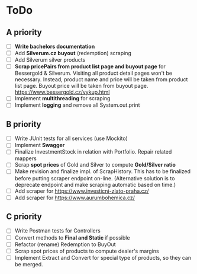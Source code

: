 # ToDo

## A priority
- [ ] <b>Write bachelors documentation</b>
- [ ] Add <b>Silverum.cz buyout</b> (redemption) scraping
- [ ] Add Silverum silver products
- [ ] <b>Scrap pricePairs from product list page and buyout page</b>
  for Bessergold & Silverum. Visiting all product detail pages won't be necessary. 
  Instead, product name and price will be taken from product list page. Buyout 
  price will be taken from buyout page. https://www.bessergold.cz/vykup.html
- [ ] Implement <b>multithreading</b> for scraping
- [ ] Implement <b>logging</b> and remove all System.out.print

## B priority
- [ ] Write JUnit tests for all services (use Mockito)
- [ ] Implement <b>Swagger</b>
- [ ] Finalize InvestmentStock in relation with Portfolio. Repair related mappers
- [ ] Scrap <b>spot prices</b> of Gold and Silver to compute <b>Gold/Silver ratio</b>
- [ ] Make revision and finalize impl. of ScrapHistory. This has to be finalized 
  before putting scraper endpoint on-line. (Alternative solution is to deprecate 
  endpoint and make scraping automatic based on time.)
- [ ] Add scraper for https://www.investicni-zlato-praha.cz/
- [ ] Add scraper for https://www.aurumbohemica.cz/

## C priority
- [ ] Write Postman tests for Controllers
- [ ] Convert methods to <b> Final and Static </b> if possible
- [ ] Refactor (rename) Redemption to BuyOut
- [ ] Scrap spot prices of products to compute dealer's margins
- [ ] Implement Extract and Convert for special type of products, so they can be merged.  
